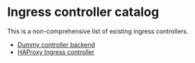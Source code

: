# Ingress controller catalog

This is a non-comprehensive list of existing ingress controllers.

* [Dummy controller backend](/examples/custom-controller)
* [HAProxy Ingress controller](https://github.com/jcmoraisjr/haproxy-ingress)
